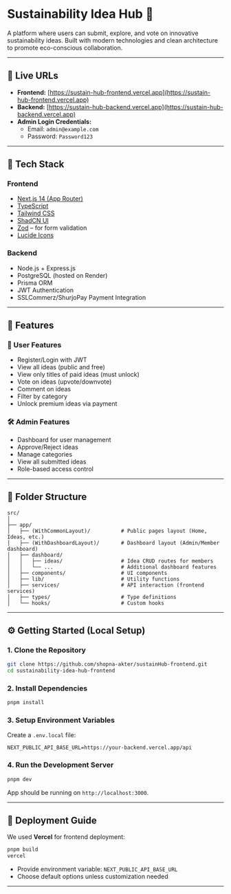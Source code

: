 
# Sustainability Idea Hub 🌱

A platform where users can submit, explore, and vote on innovative sustainability ideas. Built with modern technologies and clean architecture to promote eco-conscious collaboration.

---

## 🔗 Live URLs

- **Frontend:** [https://sustain-hub-frontend.vercel.app](https://sustain-hub-frontend.vercel.app)
- **Backend:** [https://sustain-hub-backend.vercel.app](https://sustain-hub-backend.vercel.app)
- **Admin Login Credentials:**
  - Email: `admin@example.com`
  - Password: `Password123` 

---

## 🧰 Tech Stack

### Frontend
- [Next.js 14 (App Router)](https://nextjs.org/)
- [TypeScript](https://www.typescriptlang.org/)
- [Tailwind CSS](https://tailwindcss.com/)
- [ShadCN UI](https://ui.shadcn.com/)
- [Zod](https://zod.dev/) – for form validation
- [Lucide Icons](https://lucide.dev/)

### Backend
- Node.js + Express.js
- PostgreSQL (hosted on Render)
- Prisma ORM
- JWT Authentication
- SSLCommerz/ShurjoPay Payment Integration

---

## 🧩 Features

### 🧑 User Features
- Register/Login with JWT
- View all ideas (public and free)
- View only titles of paid ideas (must unlock)
- Vote on ideas (upvote/downvote)
- Comment on ideas
- Filter by category
- Unlock premium ideas via payment

### 🛠️ Admin Features
- Dashboard for user management
- Approve/Reject ideas
- Manage categories
- View all submitted ideas
- Role-based access control

---

## 📁 Folder Structure

```
src/
│
├── app/
│   ├── (WithCommonLayout)/          # Public pages layout (Home, Ideas, etc.)
│   ├── (WithDashboardLayout)/       # Dashboard layout (Admin/Member dashboard)
│   ├── dashboard/
│   │   ├── ideas/                   # Idea CRUD routes for members
│   │   └── ...                      # Additional dashboard features
│   ├── components/                  # UI components
│   ├── lib/                         # Utility functions
│   ├── services/                    # API interaction (frontend services)
│   ├── types/                       # Type definitions
│   └── hooks/                       # Custom hooks
```

---

## ⚙️ Getting Started (Local Setup)

### 1. Clone the Repository

```bash
git clone https://github.com/shopna-akter/sustainHub-frontend.git
cd sustainability-idea-hub-frontend
```

### 2. Install Dependencies

```bash
pnpm install
```

### 3. Setup Environment Variables

Create a `.env.local` file:

```env
NEXT_PUBLIC_API_BASE_URL=https://your-backend.vercel.app/api
```

### 4. Run the Development Server

```bash
pnpm dev
```

App should be running on `http://localhost:3000`.

---

## 🚀 Deployment Guide

We used **Vercel** for frontend deployment:

```bash
pnpm build
vercel
```

- Provide environment variable: `NEXT_PUBLIC_API_BASE_URL`
- Choose default options unless customization needed
---